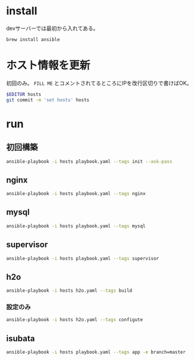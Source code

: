 # install

devサーバーでは最初から入れてある。

```bash
brew install ansible
```

# ホスト情報を更新

初回のみ。 `FILL ME` とコメントされてるところにIPを改行区切りで書けばOK。

```bash
$EDITOR hosts
git commit -m 'set hosts' hosts
```

# run

## 初回構築

```bash
ansible-playbook -i hosts playbook.yaml --tags init --ask-pass
```

## nginx

```bash
ansible-playbook -i hosts playbook.yaml --tags nginx
```

## mysql

```bash
ansible-playbook -i hosts playbook.yaml --tags mysql
```

## supervisor

```bash
ansible-playbook -i hosts playbook.yaml --tags supervisor
```

## h2o

```bash
ansible-playbook -i hosts h2o.yaml --tags build
```

### 設定のみ

```bash
ansible-playbook -i hosts h2o.yaml --tags configute
```

## isubata

```bash
ansible-playbook -i hosts playbook.yaml --tags app -e branch=master
```
